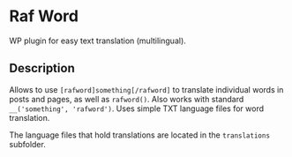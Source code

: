 # Raf Word
WP plugin for easy text translation (multilingual).

## Description
Allows to use `[rafword]something[/rafword]` to translate individual words in posts and pages, as well as `rafword()`. Also works with standard `__('something', 'rafword')`. Uses simple TXT language files for word translation.

The language files that hold translations are located in the `translations` subfolder.
